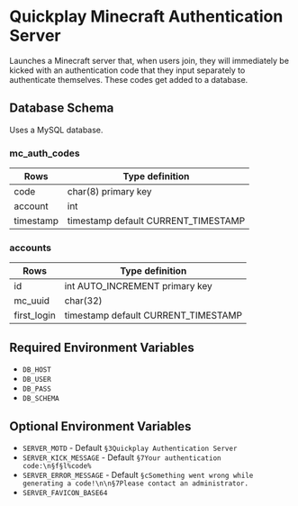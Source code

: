 # Quickplay Minecraft Authentication Server
Launches a Minecraft server that, when users join, they will immediately be kicked with an authentication code that they
input separately to authenticate themselves. These codes get added to a database.

## Database Schema
Uses a MySQL database.

### mc_auth_codes

| Rows      | Type definition                     |
|-----------|-------------------------------------|
| code      | char(8) primary key                 |
| account   | int                                 |
| timestamp | timestamp default CURRENT_TIMESTAMP |

### accounts
| Rows        | Type definition                     |
|-------------|-------------------------------------|
| id          | int AUTO_INCREMENT primary key      |
| mc_uuid     | char(32)                            |
| first_login | timestamp default CURRENT_TIMESTAMP |


## Required Environment Variables

- `DB_HOST`
- `DB_USER`
- `DB_PASS`
- `DB_SCHEMA`

## Optional Environment Variables

- `SERVER_MOTD` - Default `§3Quickplay Authentication Server`
- `SERVER_KICK_MESSAGE` - Default `§7Your authentication code:\n§f§l%code%`
- `SERVER_ERROR_MESSAGE` - Default `§cSomething went wrong while generating a code!\n\n§7Please contact an administrator.`
- `SERVER_FAVICON_BASE64`
